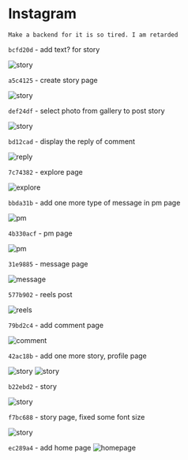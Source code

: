 # Instagram

```
Make a backend for it is so tired. I am retarded
```

`bcfd20d` - add text? for story

![story](./update/bcfd20d.png)

`a5c4125` - create story page

![story](./update/a5c4125.gif)

`def24df` - select photo from gallery to post story

![story](./update/def24df.png)

`bd12cad` - display the reply of comment

![reply](./update/bd12cad.png)

`7c74382` - explore page

![explore](./update/7c74382.png)

`bbda31b` - add one more type of message in pm page

![pm](./update/bbda31b.png)

`4b330acf` - pm page

![pm](./update/4b330acf.gif)

`31e9885` - message page

![message](./update/31e9885.png)

`577b902` - reels post

![reels](./update/577b902.gif)

`79bd2c4` - add comment page

![comment](./update/79bd2c4.png)

`42ac18b` - add one more story, profile page

![story](./update/42ac18b_1.png)
![story](./update/42ac18b_2.png)

`b22ebd2` - story

![story](./update/b22ebd2.gif)

`f7bc688` - story page, fixed some font size

![story](./update/f7bc688.png)

`ec289a4` - add home page
![homepage](./update/ec289a4.png)